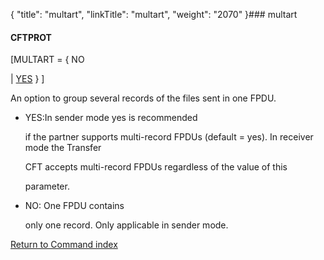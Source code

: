 {
    "title": "multart",
    "linkTitle": "multart",
    "weight": "2070"
}### <span id="multart"></span>multart

#### CFTPROT

\[MULTART = { NO
| <u>YES</u> } \]

An option to group several records of the files sent in one FPDU.

-   YES:In sender mode yes is recommended
    if the partner supports multi-record FPDUs (default = yes). In receiver mode the Transfer
    CFT accepts multi-record FPDUs regardless of the value of this
    parameter.
-   NO: One FPDU contains
    only one record. Only applicable in sender mode.

[Return to Command index](../../)
